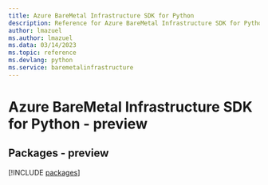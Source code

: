 ```yaml
---
title: Azure BareMetal Infrastructure SDK for Python
description: Reference for Azure BareMetal Infrastructure SDK for Python
author: lmazuel
ms.author: lmazuel
ms.data: 03/14/2023
ms.topic: reference
ms.devlang: python
ms.service: baremetalinfrastructure
---
```

# Azure BareMetal Infrastructure SDK for Python - preview
## Packages - preview
[!INCLUDE [packages](baremetal-infrastructure-index.md)]